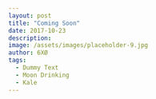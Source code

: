 ```yaml
---
layout: post
title: "Coming Soon"
date: 2017-10-23
description: 
image: /assets/images/placeholder-9.jpg
author: 6XØ
tags: 
  - Dummy Text
  - Moon Drinking
  - Kale
---
```


